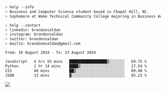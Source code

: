 ````bash
> help --info
> Business and Computer Science student based in Chapel Hill, NC.
> Sophomore at Wake Technical Community College majoring in Business Administration.
````

````bash
> help --contact
> linkedin: brandonsaldan
> instagram: brandonsaldan
> twitter: brandonsaldan
> mailto: brandonmsaldan@gmail.com
````

<!--START_SECTION:waka-->

```txt
From: 16 August 2024 - To: 23 August 2024

JavaScript   4 hrs 55 mins   █████████████████▒░░░░░░░   69.75 %
Python       1 hr 14 mins    ████▒░░░░░░░░░░░░░░░░░░░░   17.54 %
CSS          40 mins         ██▒░░░░░░░░░░░░░░░░░░░░░░   09.48 %
JSON         13 mins         ▓░░░░░░░░░░░░░░░░░░░░░░░░   03.23 %
```

<!--END_SECTION:waka-->

![](https://komarev.com/ghpvc/?username=brandonsaldan&color=6A8AFF)
